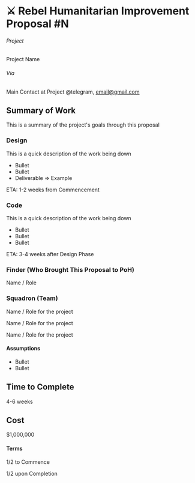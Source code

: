 # ⚔️ Rebel Humanitarian Improvement Proposal #N

###### Project

Project Name

###### Via

Main Contact at Project
@telegram, email@gmail.com

## Summary of Work

This is a summary of the project's goals through this proposal

### Design

This is a quick description of the work being down

- Bullet
- Bullet
- Deliverable => Example

ETA: 1-2 weeks from Commencement

### Code

This is a quick description of the work being down

- Bullet
- Bullet
- Bullet

ETA: 3-4 weeks after Design Phase

### Finder (Who Brought This Proposal to PoH)
Name / Role

### Squadron (Team)

Name / Role for the project

Name / Role for the project

Name / Role for the project

#### Assumptions

- Bullet
- Bullet

## Time to Complete

4-6 weeks

## Cost

\$1,000,000

#### Terms

1/2 to Commence

1/2 upon Completion
